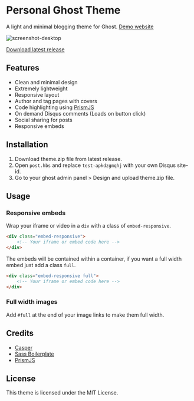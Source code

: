 # Personal Ghost Theme
 A light and minimal blogging theme for Ghost. [Demo website](https://waqasibrahim.com)

![screenshot-desktop](https://user-images.githubusercontent.com/12554146/29203246-053bb03c-7e89-11e7-9ac2-2cccb4842308.png)

[Download latest release](https://github.com/WaqasIbrahim/personal-ghost-theme/releases/latest)

## Features
* Clean and minimal design
* Extremely lightweight
* Responsive layout
* Author and tag pages with covers
* Code highlighting using [PrismJS](https://github.com/PrismJS/prism)
* On demand Disqus comments (Loads on button click)
* Social sharing for posts
* Responsive embeds

## Installation
1. Download theme.zip file from latest release.
1. Open `post.hbs` and replace `test-apkdzgmqhj` with your own Disqus site-id.
1. Go to your ghost admin panel > Design and upload theme.zip file.

## Usage
### Responsive embeds
Wrap your iframe or video in a `div` with a class of `embed-responsive`.
```html
<div class="embed-responsive">
	<!-- Your iframe or embed code here -->
</div>
```

The embeds will be contained within a container, if you want a full width embed just add a class `full`.
```html
<div class="embed-responsive full">
	<!-- Your iframe or embed code here -->
</div>
```
### Full width images
Add `#full` at the end of your image links to make them full width.


 ## Credits
 * [Casper](https://github.com/TryGhost/casper)
 * [Sass Boilerplate](https://github.com/HugoGiraudel/sass-boilerplate)
 * [PrismJS](https://github.com/PrismJS/prism)

## License
This theme is licensed under the MIT License.
